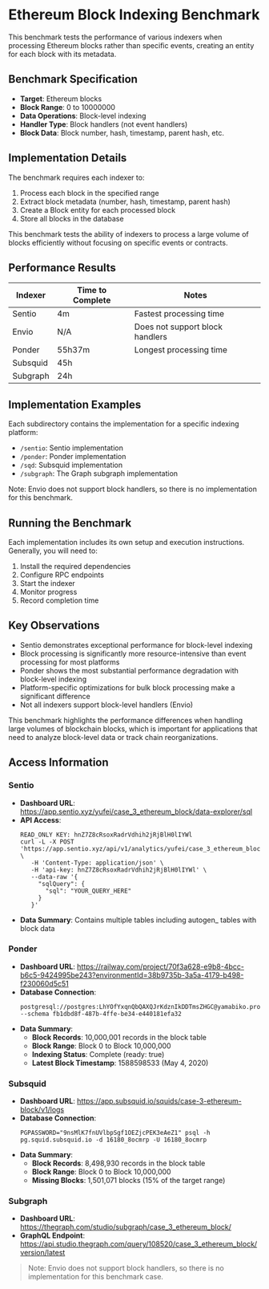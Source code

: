 # Ethereum Block Indexing Benchmark

This benchmark tests the performance of various indexers when processing Ethereum blocks rather than specific events, creating an entity for each block with its metadata.

## Benchmark Specification

- **Target**: Ethereum blocks
- **Block Range**: 0 to 10000000
- **Data Operations**: Block-level indexing
- **Handler Type**: Block handlers (not event handlers)
- **Block Data**: Block number, hash, timestamp, parent hash, etc.

## Implementation Details

The benchmark requires each indexer to:
1. Process each block in the specified range
2. Extract block metadata (number, hash, timestamp, parent hash)
3. Create a Block entity for each processed block
4. Store all blocks in the database

This benchmark tests the ability of indexers to process a large volume of blocks efficiently without focusing on specific events or contracts.

## Performance Results

| Indexer  | Time to Complete | Notes |
|----------|------------------|-------|
| Sentio   | 4m               | Fastest processing time |
| Envio    | N/A              | Does not support block handlers |
| Ponder   | 55h37m           | Longest processing time |
| Subsquid | 45h              | |
| Subgraph | 24h              | |

## Implementation Examples

Each subdirectory contains the implementation for a specific indexing platform:
- `/sentio`: Sentio implementation 
- `/ponder`: Ponder implementation
- `/sqd`: Subsquid implementation
- `/subgraph`: The Graph subgraph implementation

Note: Envio does not support block handlers, so there is no implementation for this benchmark.

## Running the Benchmark

Each implementation includes its own setup and execution instructions. Generally, you will need to:

1. Install the required dependencies
2. Configure RPC endpoints
3. Start the indexer
4. Monitor progress
5. Record completion time

## Key Observations

- Sentio demonstrates exceptional performance for block-level indexing
- Block processing is significantly more resource-intensive than event processing for most platforms
- Ponder shows the most substantial performance degradation with block-level indexing
- Platform-specific optimizations for bulk block processing make a significant difference
- Not all indexers support block-level handlers (Envio)

This benchmark highlights the performance differences when handling large volumes of blockchain blocks, which is important for applications that need to analyze block-level data or track chain reorganizations.

## Access Information

### Sentio
- **Dashboard URL**: https://app.sentio.xyz/yufei/case_3_ethereum_block/data-explorer/sql
- **API Access**: 
  ```
  READ_ONLY KEY: hnZ7Z8cRsoxRadrVdhih2jRjBlH0lIYWl
  curl -L -X POST 'https://app.sentio.xyz/api/v1/analytics/yufei/case_3_ethereum_block/sql/execute' \
     -H 'Content-Type: application/json' \
     -H 'api-key: hnZ7Z8cRsoxRadrVdhih2jRjBlH0lIYWl' \
     --data-raw '{
       "sqlQuery": {
         "sql": "YOUR_QUERY_HERE"
       }
     }'
  ```
- **Data Summary**: Contains multiple tables including autogen_ tables with block data

### Ponder
- **Dashboard URL**: https://railway.com/project/70f3a628-e9b8-4bcc-b6c5-9424995be243?environmentId=38b9735b-3a5a-4179-b498-f230060d5c51
- **Database Connection**:
  ```
  postgresql://postgres:LhYOfYxqnQbQAXQJrKdznIkDDTmsZHGC@yamabiko.proxy.rlwy.net:34027/railway
  --schema fb1dbd8f-487b-4ffe-be34-e440181efa32
  ```
- **Data Summary**:
  - **Block Records**: 10,000,001 records in the block table
  - **Block Range**: Block 0 to Block 10,000,000
  - **Indexing Status**: Complete (ready: true)
  - **Latest Block Timestamp**: 1588598533 (May 4, 2020)

### Subsquid
- **Dashboard URL**: https://app.subsquid.io/squids/case-3-ethereum-block/v1/logs
- **Database Connection**:
  ```
  PGPASSWORD="9nsMlK7fnUVlbpSgf1OEZjcPEK3eAeZ1" psql -h pg.squid.subsquid.io -d 16180_8ocmrp -U 16180_8ocmrp
  ```
- **Data Summary**:
  - **Block Records**: 8,498,930 records in the block table
  - **Block Range**: Block 0 to Block 10,000,000
  - **Missing Blocks**: 1,501,071 blocks (15% of the target range)

### Subgraph
- **Dashboard URL**: https://thegraph.com/studio/subgraph/case_3_ethereum_block/
- **GraphQL Endpoint**: https://api.studio.thegraph.com/query/108520/case_3_ethereum_block/version/latest

> Note: Envio does not support block handlers, so there is no implementation for this benchmark case. 